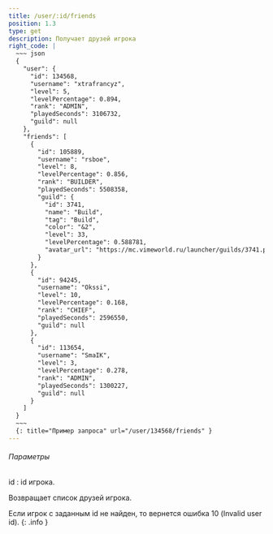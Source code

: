```yaml
---
title: /user/:id/friends
position: 1.3
type: get
description: Получает друзей игрока
right_code: |
  ~~~ json
  {
    "user": {
      "id": 134568,
      "username": "xtrafrancyz",
      "level": 5,
      "levelPercentage": 0.894,
      "rank": "ADMIN",
      "playedSeconds": 3106732,
      "guild": null
    },
    "friends": [
      {
        "id": 105889,
        "username": "rsboe",
        "level": 8,
        "levelPercentage": 0.856,
        "rank": "BUILDER",
        "playedSeconds": 5508358,
        "guild": {
          "id": 3741,
          "name": "Build",
          "tag": "Build",
          "color": "&2",
          "level": 33,
          "levelPercentage": 0.588781,
          "avatar_url": "https://mc.vimeworld.ru/launcher/guilds/3741.png"
        }
      },
      {
        "id": 94245,
        "username": "Okssi",
        "level": 10,
        "levelPercentage": 0.168,
        "rank": "CHIEF",
        "playedSeconds": 2596550,
        "guild": null
      },
      {
        "id": 113654,
        "username": "SmaIK",
        "level": 3,
        "levelPercentage": 0.278,
        "rank": "ADMIN",
        "playedSeconds": 1300227,
        "guild": null
      }
    ]
  }
  ~~~
  {: title="Пример запроса" url="/user/134568/friends" }
---
```


<h6>Параметры</h6>
id
: id игрока.

Возвращает список друзей игрока.

Если игрок с заданным id не найден, то вернется ошибка 10 (Invalid user id).
{: .info }
